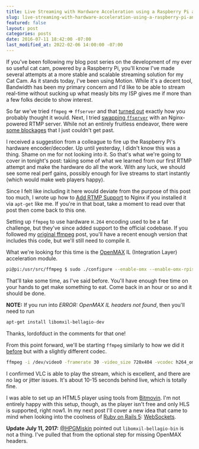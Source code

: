 ```yaml
---
title: Live Streaming with Hardware Acceleration using a Raspberry Pi and RTMP/HLS
slug: live-streaming-with-hardware-acceleration-using-a-raspberry-pi-and-rtmp-hls
featured: false
layout: post
categories: posts
date: 2016-07-11 18:42:00 -07:00
last_modified_at: 2022-02-06 14:00:00 -07:00
---
```


If you've been following my blog post series on the development of my ever so useful cat cam, powered by a Raspberry Pi, you'll know I've made several attempts at a more stable and scalable streaming solution for my Cat Cam. As it stands today, I've been using Motion. While it's a decent tool, Bandwidth has been my primary concern and I'd like to be able to stream real-time without sucking up what measly bits my ISP gives me if more than a few folks decide to show interest.

So far we've tried `ffmpeg` => `ffserver` and that [turned out](/2016/07/fighting-ffmpeg.html) exactly how you probably thought it would. Next, I tried [swapping `ffserver`](/2016/07/stream-rtmp.html) with an Nginx-powered RTMP server. While not an entirely fruitless endeavor, there were [some blockages](/2016/07/stream-rtmp.html) that I just couldn't get past.

I received a suggestion from a colleague to fire up the Raspberry Pi's hardware encoder/decoder. Up until yesterday, I didn't know this was a thing. Shame on me for not looking into it. So that's what we're going to cover in tonight's post: taking some of what we learned from our first RTMP attempt and make the hardware do all the work. With any luck, we should see some real perf gains, possibly enough for live streams to start instantly (which would make web players happy).

Since I felt like including it here would deviate from the purpose of this post too much, I wrote up how to [Add RTMP Support](/2016/07/rtmp-nginx-apt.html) to Nginx if you installed it via `apt-get` like me. If you're in that boat, take a moment to read over that post then come back to this one.

Setting up `ffmpeg` to use hardware `H.264` encoding used to be a fat challenge, but they've since added support to the official codebase. If you followed my [original ffmpeg](/2016/07/stream-rtmp.html) post, you'll have a recent enough version that includes this code, but we'll still need to compile it.

What we're looking for this time is the [OpenMAX](https://www.khronos.org/openmax/) IL (Integration Layer) acceleration module.

```sh
pi@pi:/usr/src/ffmpeg $ sudo ./configure --enable-omx --enable-omx-rpisudo makesudo make install
```

That'll take some time, as I've said before. You'll have enough free time on your hands to get make something to eat. Come back in an hour or so and it should be done.

**NOTE:** If you run into _ERROR: OpenMAX IL headers not found_, then you'll need to run

```sh
apt-get install libomxil-bellagio-dev
```

Thanks, lordofduct in the comments for that one!

From this point forward, we'll be starting `ffmpeg` similarly to how we did it [before](/2016/07/stream-rtmp.html) but with a slightly different codec.

```sh
ffmpeg -i /dev/video0 -framerate 30 -video_size 720x404 -vcodec h264_omx -maxrate 768k -bufsize 8080k -vf "format=yuv420p" -g 60 -f flv rtmp://example.com:8081/hls/live
```

I confirmed VLC is able to play the stream, which is excellent, and there are no lag or jitter issues. It's about 10-15 seconds behind live, which is totally fine.

I was able to set up an HTML5 player using tools from [Bitmovin](http://bitmovin.com). I'm not entirely happy with this setup, though, as the player isn't free and only HLS is supported, right now1. In my next post I'll cover a new idea that came to mind when looking into the coolness of [Ruby on Rails 5](http://weblog.rubyonrails.org/2016/7/2/this-week-in-rails-rails-5-is-out-with-new-guides-and-more/): [WebSockets](https://developer.mozilla.org/en-US/docs/Web/API/WebSockets_API).

**Update July 11, 2017:** [@HPGMiskin](https://twitter.com/HPGMiskin) pointed out `libomxil-bellagio-bin` is not a thing. I've pulled that from the optional step for missing OpenMAX headers.

